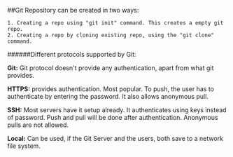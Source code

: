 ##Git Repository can be created in two ways:

	1. Creating a repo using "git init" command. This creates a empty git repo.
	2. Creating a repo by cloning existing repo, using the "git clone" command. 

######Different protocols supported by Git:

**Git:** Git protocol doesn't provide any authentication, apart from what git provides.

**HTTPS:** provides authentication. Most popular. To push, the user has to authenticate by entering the password. It also allows anonymous pull.

**SSH:** Most servers have it setup already. It authenticates using keys instead of password. Push and pull will be done after authentication. Anonymous pulls are not allowed. 

**Local:** Can be used, if the Git Server and the users, both save to a network file system. 

 
